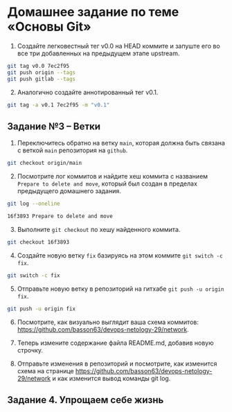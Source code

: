 # Домашнее задание по теме «Основы Git»

1. Создайте легковестный тег v0.0 на HEAD коммите и запуште его во все три добавленных на предыдущем этапе upstream.

```bash
git tag v0.0 7ec2f95
git push origin --tags
git push gitlab --tags
```

2. Аналогично создайте аннотированный тег v0.1.

```bash
git tag -a v0.1 7ec2f95 -m "v0.1"
```

## Задание №3 – Ветки

1.  Переключитесь обратно на ветку `main`, которая должна быть связана с веткой `main` репозитория на `github`.

```bash
git checkout origin/main
```

2. Посмотрите лог коммитов и найдите хеш коммита с названием `Prepare to delete and move`, который был создан в пределах предыдущего домашнего задания.

```bash
git log --oneline

16f3893 Prepare to delete and move
```

3. Выполните `git checkout` по хешу найденного коммита.

```bash
git checkout 16f3893
```

4. Создайте новую ветку `fix` базируясь на этом коммите `git switch -c fix`.

```bash
git switch -c fix
```

5. Отправьте новую ветку в репозиторий на гитхабе `git push -u origin fix`.

```bash
git push -u origin fix
```

6. Посмотрите, как визуально выглядит ваша схема коммитов: https://github.com/basson63/devops-netology-29/network.

7. Теперь измените содержание файла README.md, добавив новую строчку.

8. Отправьте изменения в репозиторий и посмотрите, как изменится схема на странице https://github.com/basson63/devops-netology-29/network и как изменится вывод команды git log.

 
## Задание 4. Упрощаем себе жизнь

